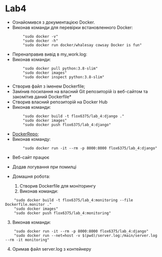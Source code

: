 # Lab4

+ Ознайомився з документацією Docker.
+ Виконав команди для перевірки встановленного Docker:
```
        "sudo docker -v"
        "sudo docker -h"
        "sudo docker run docker/whalesay cowsay Docker is fun"
```
+ Перенаправив вивід в my_work.log:
+ Виконав команди:
```
        "sudo docker pull python:3.8-slim"
        "sudo docker images"
        "sudo docker inspect python:3.8-slim"
```
+ Створив файл з іменем Dockerfile;
+ Замінив посилання на власний Git репозиторій із веб-сайтом та закомітив даний Dockerfile*
+ Створив власний репозиторій на Docker Hub
+ Виконав команди:
```
        "sudo docker build -t flox6375/lab_4:django ."
        "sudo docker images"
        "sudo docker push flox6375/lab_4:django"
```
+ [DockerRepo](https://hub.docker.com/repository/docker/flox6375/lab_4/);
+ Виконав команду:
```
        "sudo docker run -it --rm -p 8000:8000 flox6375/lab_4:django"
```
+ Веб-сайт працює

+ Додав логування при помилці
+ Домашня робота:
  1. Cтворив Dockerfile для моніторингу
  2. Виконав команди:
```
    "sudo docker build -t flox6375/lab_4:monitoring --file Dockerfile.monitor ."
    "sudo docker images"
    "sudo docker push flox6375/lab_4:monitoring"
```
  3. Виконав команди:
```
    "sudo docker run -it --rm -p 8000:8000 flox6375/lab_4:django"
    "sudo docker run --net=host -v $(pwd)/server.log:/main/server.log --rm -it monitoring"
```
  4. Оримав файл server.log з контейнеру
